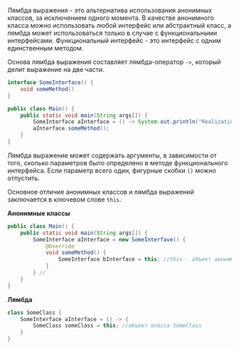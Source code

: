 Лямбда выражения - это альтернатива использования анонимных классов, за исключением одного момента. В качестве анонимного класса можно использовать любой интерфейс или абстрактный класс, а лямбда может использоваться только в случае с функциональными интерфейсами. Функциональный интерфейс - это интерфейс с одним единственным методом.

Основа лямбда выражения составляет лямбда-оператор `->`, который делит выражение на две части.

```java
interface SomeInterface() {
	void someMethod()
}

public class Main() {
	public static void main(String args[]) {
		SomeInterface aInterface = () -> System.out.println("Realization");
		aInterface.someMethod();
	}
}
```

Лямбда выражение может содержать аргументы, в зависимости от того, сколько параметров было определено в методе функционального интерфейса. Если параметр всего один, фигурные скобки `()` можно отпустить. 

Основное отличие анонимных классов и лямбда выражений заключается в ключевом слове `this`.

**Анонимные классы**
```java
public class Main() {
	public static void main(String args[]) {
		SomeInterface aInterface = new SomeInterfave() {
			@Override
			void someMethod() {
				SomeInterface bInterface = this; //this - объект анонимного класса
			}
		} //
	}
}
```

**Лямбда**
```java
class SomeClass {
	SomeInterface aInterface = () -> {
		SomeClass someClass = this; //объект класса SomeClass
	}
}
```